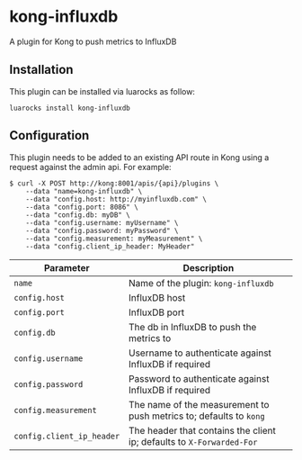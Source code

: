 # kong-influxdb
A plugin for Kong to push metrics to InfluxDB

## Installation
This plugin can be installed via luarocks as follow:
```
luarocks install kong-influxdb
```

## Configuration
This plugin needs to be added to an existing API route in Kong using a request against the admin api.
For example:

```
$ curl -X POST http://kong:8001/apis/{api}/plugins \
    --data "name=kong-influxdb" \
    --data "config.host: http://myinfluxdb.com" \
    --data "config.port: 8086" \
    --data "config.db: myDB" \
    --data "config.username: myUsername" \
    --data "config.password: myPassword" \
    --data "config.measurement: myMeasurement" \
    --data "config.client_ip_header: MyHeader"
```

| Parameter  | Description |
| ------------- | ------------- |
| `name`  | Name of the plugin: `kong-influxdb`  |
| `config.host` | InfluxDB host  |
| `config.port`  | InfluxDB port  |
| `config.db`  | The db in InfluxDB to push the metrics to  |
| `config.username`  | Username to authenticate against InfluxDB if required |
| `config.password`  | Password to authenticate against InfluxDB if required  |
| `config.measurement`  | The name of the measurement to push metrics to; defaults to `kong`  |
| `config.client_ip_header`  | The header that contains the client ip; defaults to `X-Forwarded-For`  |
